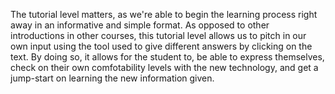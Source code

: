 The tutorial level matters, as we're able to begin the learning process right away in an informative and simple format.
As opposed to other introductions in other courses, this tutorial level allows us to pitch in our own input using the tool used to give different answers by clicking on the text. 
By doing so, it allows for the student to, be able to express themselves, check on their own comfotability levels with the new technology, and get a jump-start on learning the new information given.
